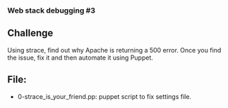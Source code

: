 ### Web stack debugging #3

## Challenge
Using strace, find out why Apache is returning a 500 error.
Once you find the issue, fix it and then automate it using Puppet.

## File:
- 0-strace_is_your_friend.pp: puppet script to fix settings file.
